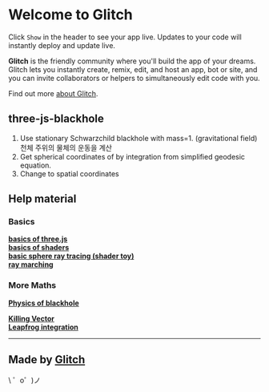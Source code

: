 Welcome to Glitch
=================

Click `Show` in the header to see your app live. Updates to your code will instantly deploy and update live.

**Glitch** is the friendly community where you'll build the app of your dreams. Glitch lets you instantly create, remix, edit, and host an app, bot or site, and you can invite collaborators or helpers to simultaneously edit code with you.

Find out more [about Glitch](https://glitch.com/about).


three-js-blackhole
------------
1. Use stationary Schwarzchild blackhole with mass=1. (gravitational field)  천체 주위의 물체의 운동을 계산 
2. Get spherical coordinates of by integration from simplified geodesic equation. 
3. Change to spatial coordinates

Help material
-----------
### Basics  
[**basics of three.js**](http://www.dominictran.com/pdf/ThreeJS.Essentials.PACKT.pdf)  
[**basics of shaders**](https://aerotwist.com/tutorials/an-introduction-to-shaders-part-2/)  
[**basic sphere ray tracing (shader toy)**](https://www.shadertoy.com/view/Xdj3zz)  
[**ray marching**](http://barradeau.com/blog/?p=575)  

### More Maths 
[**Physics of blackhole**](https://oseiskar.github.io/black-hole/docs/physics.html)  

[**Killing Vector**](https://phys.libretexts.org/TextBooks_and_TextMaps/Relativity/Book%3A_General_Relativity_(Crowell)/7%3A_Symmetries/7.1%3A_Killing_Vectors)  
[**Leapfrog integration**](http://vcg.isti.cnr.it/~tarini/teaching/gamedev2017/03_physics_dynamics.3.pdf)

------------------
Made by [Glitch](https://glitch.com/)
-------------------

\ ゜o゜)ノ
